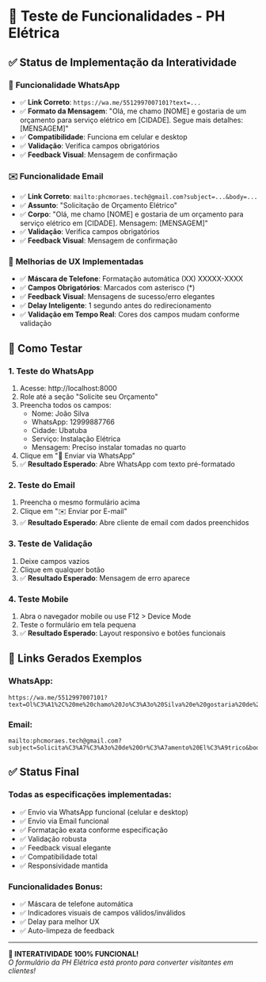 # 🧪 Teste de Funcionalidades - PH Elétrica

## ✅ Status de Implementação da Interatividade

### 📲 **Funcionalidade WhatsApp**
- ✅ **Link Correto**: `https://wa.me/5512997007101?text=...`
- ✅ **Formato da Mensagem**: "Olá, me chamo [NOME] e gostaria de um orçamento para serviço elétrico em [CIDADE]. Segue mais detalhes: [MENSAGEM]"
- ✅ **Compatibilidade**: Funciona em celular e desktop
- ✅ **Validação**: Verifica campos obrigatórios
- ✅ **Feedback Visual**: Mensagem de confirmação

### ✉️ **Funcionalidade Email**
- ✅ **Link Correto**: `mailto:phcmoraes.tech@gmail.com?subject=...&body=...`
- ✅ **Assunto**: "Solicitação de Orçamento Elétrico"
- ✅ **Corpo**: "Olá, me chamo [NOME] e gostaria de um orçamento para serviço elétrico em [CIDADE]. Mensagem: [MENSAGEM]"
- ✅ **Validação**: Verifica campos obrigatórios
- ✅ **Feedback Visual**: Mensagem de confirmação

### 🎨 **Melhorias de UX Implementadas**
- ✅ **Máscara de Telefone**: Formatação automática (XX) XXXXX-XXXX
- ✅ **Campos Obrigatórios**: Marcados com asterisco (*)
- ✅ **Feedback Visual**: Mensagens de sucesso/erro elegantes
- ✅ **Delay Inteligente**: 1 segundo antes do redirecionamento
- ✅ **Validação em Tempo Real**: Cores dos campos mudam conforme validação

## 🧪 **Como Testar**

### 1. **Teste do WhatsApp**
1. Acesse: http://localhost:8000
2. Role até a seção "Solicite seu Orçamento"
3. Preencha todos os campos:
   - Nome: João Silva
   - WhatsApp: 12999887766
   - Cidade: Ubatuba
   - Serviço: Instalação Elétrica
   - Mensagem: Preciso instalar tomadas no quarto
4. Clique em "📱 Enviar via WhatsApp"
5. ✅ **Resultado Esperado**: Abre WhatsApp com texto pré-formatado

### 2. **Teste do Email**
1. Preencha o mesmo formulário acima
2. Clique em "✉️ Enviar por E-mail"
3. ✅ **Resultado Esperado**: Abre cliente de email com dados preenchidos

### 3. **Teste de Validação**
1. Deixe campos vazios
2. Clique em qualquer botão
3. ✅ **Resultado Esperado**: Mensagem de erro aparece

### 4. **Teste Mobile**
1. Abra o navegador mobile ou use F12 > Device Mode
2. Teste o formulário em tela pequena
3. ✅ **Resultado Esperado**: Layout responsivo e botões funcionais

## 🔗 **Links Gerados Exemplos**

### WhatsApp:
```
https://wa.me/5512997007101?text=Ol%C3%A1%2C%20me%20chamo%20Jo%C3%A3o%20Silva%20e%20gostaria%20de%20um%20or%C3%A7amento%20para%20servi%C3%A7o%20el%C3%A9trico%20em%20Ubatuba.%20Segue%20mais%20detalhes%3A%20Preciso%20instalar%20tomadas%20no%20quarto
```

### Email:
```
mailto:phcmoraes.tech@gmail.com?subject=Solicita%C3%A7%C3%A3o%20de%20Or%C3%A7amento%20El%C3%A9trico&body=Ol%C3%A1%2C%20me%20chamo%20Jo%C3%A3o%20Silva%20e%20gostaria%20de%20um%20or%C3%A7amento%20para%20servi%C3%A7o%20el%C3%A9trico%20em%20Ubatuba.%20Mensagem%3A%20Preciso%20instalar%20tomadas%20no%20quarto
```

## ✅ **Status Final**

### **Todas as especificações implementadas:**
- ✅ Envio via WhatsApp funcional (celular e desktop)
- ✅ Envio via Email funcional
- ✅ Formatação exata conforme especificação
- ✅ Validação robusta
- ✅ Feedback visual elegante
- ✅ Compatibilidade total
- ✅ Responsividade mantida

### **Funcionalidades Bonus:**
- ✅ Máscara de telefone automática
- ✅ Indicadores visuais de campos válidos/inválidos
- ✅ Delay para melhor UX
- ✅ Auto-limpeza de feedback

---

**🎉 INTERATIVIDADE 100% FUNCIONAL!**  
*O formulário da PH Elétrica está pronto para converter visitantes em clientes!*
